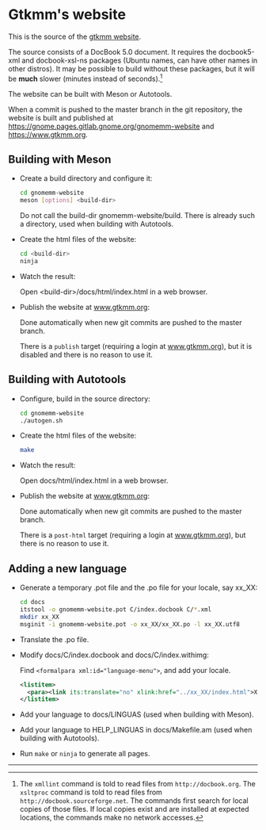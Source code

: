 # Gtkmm's website

This is the source of the [gtkmm website](https://www.gtkmm.org).

The source consists of a DocBook 5.0 document.
It requires the docbook5-xml and docbook-xsl-ns packages (Ubuntu names,
can have other names in other distros). It may be possible to build without
these packages, but it will be __much__ slower (minutes instead of seconds).[^1]

The website can be built with Meson or Autotools.

When a commit is pushed to the master branch in the git repository, the website
is built and published at https://gnome.pages.gitlab.gnome.org/gnomemm-website
and https://www.gtkmm.org.

## Building with Meson

- Create a build directory and configure it:
  ```sh
  cd gnomemm-website
  meson [options] <build-dir>
  ```
  Do not call the build-dir gnomemm-website/build. There is already such a
  directory, used when building with Autotools.

- Create the html files of the website:
  ```sh
  cd <build-dir>
  ninja
  ```

- Watch the result:

  Open \<build-dir>/docs/html/index.html in a web browser.

- Publish the website at www.gtkmm.org:

  Done automatically when new git commits are pushed to the master branch.

  There is a `publish` target (requiring a login at www.gtkmm.org),
  but it is disabled and there is no reason to use it.

## Building with Autotools

- Configure, build in the source directory:
  ```sh
  cd gnomemm-website
  ./autogen.sh
  ```

- Create the html files of the website:
  ```sh
  make
  ```

- Watch the result:

  Open docs/html/index.html in a web browser.

- Publish the website at www.gtkmm.org:

  Done automatically when new git commits are pushed to the master branch.

  There is a `post-html` target (requiring a login at www.gtkmm.org),
  but there is no reason to use it.

## Adding a new language

- Generate a temporary .pot file and the .po file for your locale, say xx_XX:
  ```sh
  cd docs
  itstool -o gnomemm-website.pot C/index.docbook C/*.xml
  mkdir xx_XX
  msginit -i gnomemm-website.pot -o xx_XX/xx_XX.po -l xx_XX.utf8
  ```

- Translate the .po file.

- Modify docs/C/index.docbook and docs/C/index.withimg:

  Find `<formalpara xml:id="language-menu">`, and add your locale.
  ```xml
  <listitem>
    <para><link its:translate="no" xlink:href="../xx_XX/index.html">Xxxx</link></para>
  </listitem>
  ```

- Add your language to docs/LINGUAS (used when building with Meson).

- Add your language to HELP_LINGUAS in docs/Makefile.am (used when building with Autotools).

- Run `make` or `ninja` to generate all pages.

--------------------
<!-- footnote -->
[^1]: The `xmllint` command is told to read files from `http://docbook.org`.
The `xsltproc` command is told to read files from `http://docbook.sourceforge.net`.
The commands first search for local copies of those files. If local copies exist
and are installed at expected locations, the commands make no network accesses.

